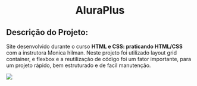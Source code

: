 
<h1 align="center"> AluraPlus </h1>


<h2 align="initial"> Descrição do Projeto: </h2>
<p> Site desenvolvido durante o curso <strong> HTML e CSS: praticando HTML/CSS</strong> com a instrutora Monica hilman. Neste projeto foi utilizado layout grid container, e flexbox e a reutilização de código foi um fator importante, para um projeto rápido, bem estruturado e de facil manutenção. 
</p>

![](https://github.com/user-attachments/assets/b35fcee6-83c3-46d5-9706-649ec9332130)


